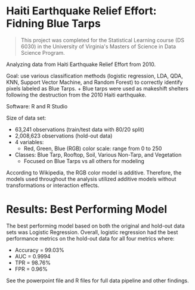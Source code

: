 # Haiti Earthquake Relief Effort: Fidning Blue Tarps

>This project was completed for the Statistical Learning course (DS 6030) in the University of Virginia's Masters of Science in Data Science Program.

Analyzing data from Haiti Earthquake Relief Effort from 2010.

Goal: use various classification methods (logistic regression, LDA, QDA, KNN, Support Vector Machine, and Random Forest) to correctly identify pixels labeled as Blue Tarps.
    + Blue tarps were used as makeshift shelters following the destruction from the 2010 Haiti earthquake.

Software: R and R Studio

Size of data set:

+ 63,241 observations (train/test data with 80/20 split)
+ 2,008,623 observations (hold-out data)
+ 4 variables:
    + Red, Green, Blue (RGB) color scale: range from 0 to 250
+ Classes: Blue Tarp, Rooftop, Soil, Various Non-Tarp, and Vegetation
    + Focused on Blue Tarps vs all others for modeling

According to Wikipedia, the RGB color model is additive. Therefore, the models used throughout the analysis utilized additive models without transformations or interaction effects.

# Results: Best Performing Model

The best performing model based on both the original and hold-out data sets was Logistic Regression. Overall, logistic regression had the best performance metrics on the hold-out data for all four metrics where:

+ Accuracy = 99.03%
+ AUC = 0.9994
+ TPR = 98.76%
+ FPR = 0.96%

See the powerpoint file and R files for full data pipeline and other findings. 
